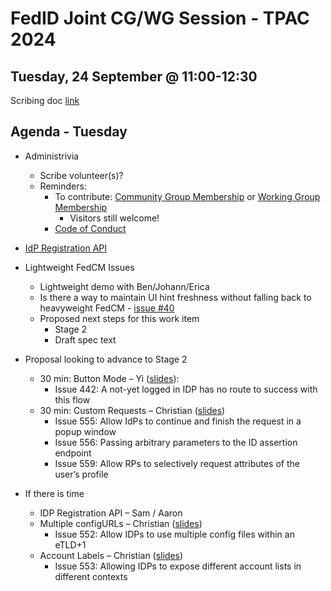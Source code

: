 # FedID Joint CG/WG Session - TPAC 2024
## Tuesday, 24 September @ 11:00-12:30
Scribing doc [link](https://docs.google.com/document/d/1_M7PS9ZRhSUGsV9QnzArNc3BA9i8A2nS0PnfcngABas/edit#bookmark=id.v729wj6uovg0)

## Agenda - Tuesday
* Administrivia
   * Scribe volunteer(s)?
   * Reminders: 
     * To contribute: [Community Group Membership](https://www.w3.org/community/fed-id/) or [Working Group Membership](https://www.w3.org/groups/wg/fedid/)
        * Visitors still welcome!
     * [Code of Conduct](https://www.w3.org/policies/code-of-conduct/)

* [IdP Registration API](https://github.com/w3c-fedid/idp-registration)

* Lightweight FedCM Issues
   * Lightweight demo with Ben/Johann/Erica
   * Is there a way to maintain UI hint freshness without falling back to heavyweight FedCM - [issue #40](https://github.com/fedidcg/LightweightFedCM/issues/40)
   * Proposed next steps for this work item
       * Stage 2
       * Draft spec text
* Proposal looking to advance to Stage 2
   * 30 min: Button Mode – Yi ([slides](https://docs.google.com/presentation/d/1WRGI1BlPnqRwRs40w1j1nOEYBHwDAEaNEljcTReoOic/edit#slide=id.g300c7805003_0_1383)): 
      * Issue 442: A not-yet logged in IDP has no route to success with this flow 
   * 30 min: Custom Requests – Christian ([slides](https://docs.google.com/presentation/d/1WRGI1BlPnqRwRs40w1j1nOEYBHwDAEaNEljcTReoOic/edit#slide=id.g300c7805003_0_1387))
      * Issue 555: Allow IdPs to continue and finish the request in a popup window
      * Issue 556: Passing arbitrary parameters to the ID assertion endpoint
      * Issue 559: Allow RPs to selectively request attributes of the user’s profile

* If there is time
   * IDP Registration API – Sam / Aaron
   * Multiple configURLs – Christian ([slides](https://docs.google.com/presentation/d/1WRGI1BlPnqRwRs40w1j1nOEYBHwDAEaNEljcTReoOic/edit#slide=id.g300c7805003_0_1387))
      * Issue 552: Allow IDPs to use multiple config files within an eTLD+1
   * Account Labels – Christian ([slides](https://docs.google.com/presentation/d/1WRGI1BlPnqRwRs40w1j1nOEYBHwDAEaNEljcTReoOic/edit#slide=id.g301c1ee8389_2_4))
      * Issue 553: Allowing IDPs to expose different account lists in different contexts

